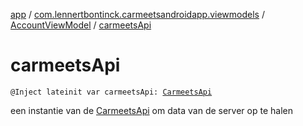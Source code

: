 [app](../../index.md) / [com.lennertbontinck.carmeetsandroidapp.viewmodels](../index.md) / [AccountViewModel](index.md) / [carmeetsApi](./carmeets-api.md)

# carmeetsApi

`@Inject lateinit var carmeetsApi: `[`CarmeetsApi`](../../com.lennertbontinck.carmeetsandroidapp.networks/-carmeets-api/index.md)

een instantie van de [CarmeetsApi](../../com.lennertbontinck.carmeetsandroidapp.networks/-carmeets-api/index.md) om data van de server op te halen

